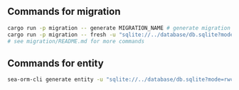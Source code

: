 ## Commands for migration

```sh
cargo run -p migration -- generate MIGRATION_NAME # generate migration file
cargo run -p migration -- fresh -u "sqlite://../database/db.sqlite?mode=rwc" # apply migration
# see migration/README.md for more commands
```

## Commands for entity

```sh
sea-orm-cli generate entity -u "sqlite://../database/db.sqlite?mode=rwc" -o src/entities # generate entity
```
